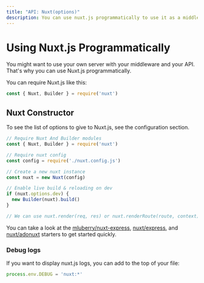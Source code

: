 ```yaml
---
title: "API: Nuxt(options)"
description: You can use nuxt.js programmatically to use it as a middleware giving you the freedom of creating your own server for rendering your web applications.
---
```


# Using Nuxt.js Programmatically

You might want to use your own server with your middleware and your API. That's why you can use Nuxt.js programmatically.

You can require Nuxt.js like this:
```js
const { Nuxt, Builder } = require('nuxt')
```

## Nuxt Constructor

To see the list of options to give to Nuxt.js, see the configuration section.

```js
// Require Nuxt And Builder modules
const { Nuxt, Builder } = require('nuxt')

// Require nuxt config
const config = require('./nuxt.config.js')

// Create a new nuxt instance
const nuxt = new Nuxt(config)

// Enable live build & reloading on dev
if (nuxt.options.dev) {
  new Builder(nuxt).build()
}

// We can use nuxt.render(req, res) or nuxt.renderRoute(route, context)
```

You can take a look at the [mluberry/nuxt-express](https://github.com/mluberry/nuxt-express), [nuxt/express](https://github.com/nuxt/express), and [nuxt/adonuxt](https://github.com/nuxt/adonuxt) starters to get started quickly.

### Debug logs

If you want to display nuxt.js logs, you can add to the top of your file:

```js
process.env.DEBUG = 'nuxt:*'
```

